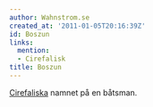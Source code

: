 ```yaml
---
author: Wahnstrom.se
created_at: '2011-01-05T20:16:39Z'
id: Boszun
links:
  mention:
  - Cirefalisk
title: Boszun
---
```


[Cirefaliska] namnet på en båtsman.

  [Cirefaliska]: Cirefalisk